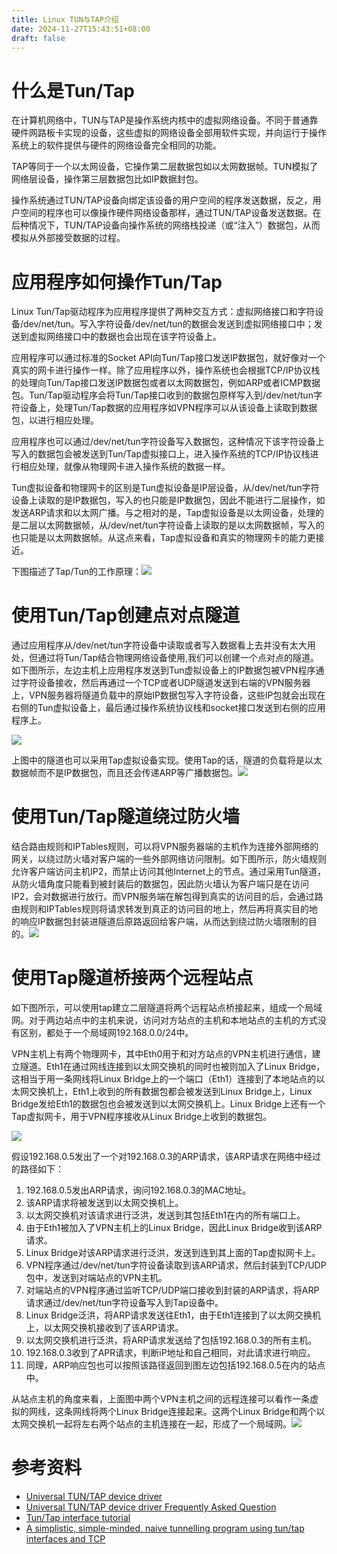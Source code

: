 ```yaml
---
title: Linux TUN与TAP介绍
date: 2024-11-27T15:43:51+08:00
draft: false
---
```

# 什么是Tun/Tap

在计算机网络中，TUN与TAP是操作系统内核中的虚拟网络设备。不同于普通靠硬件网路板卡实现的设备，这些虚拟的网络设备全部用软件实现，并向运行于操作系统上的软件提供与硬件的网络设备完全相同的功能。

TAP等同于一个以太网设备，它操作第二层数据包如以太网数据帧。TUN模拟了网络层设备，操作第三层数据包比如IP数据封包。

操作系统通过TUN/TAP设备向绑定该设备的用户空间的程序发送数据，反之，用户空间的程序也可以像操作硬件网络设备那样，通过TUN/TAP设备发送数据。在后种情况下，TUN/TAP设备向操作系统的网络栈投递（或“注入”）数据包，从而模拟从外部接受数据的过程。

# 应用程序如何操作Tun/Tap

Linux Tun/Tap驱动程序为应用程序提供了两种交互方式：虚拟网络接口和字符设备/dev/net/tun。写入字符设备/dev/net/tun的数据会发送到虚拟网络接口中；发送到虚拟网络接口中的数据也会出现在该字符设备上。

应用程序可以通过标准的Socket API向Tun/Tap接口发送IP数据包，就好像对一个真实的网卡进行操作一样。除了应用程序以外，操作系统也会根据TCP/IP协议栈的处理向Tun/Tap接口发送IP数据包或者以太网数据包，例如ARP或者ICMP数据包。Tun/Tap驱动程序会将Tun/Tap接口收到的数据包原样写入到/dev/net/tun字符设备上，处理Tun/Tap数据的应用程序如VPN程序可以从该设备上读取到数据包，以进行相应处理。

应用程序也可以通过/dev/net/tun字符设备写入数据包，这种情况下该字符设备上写入的数据包会被发送到Tun/Tap虚拟接口上，进入操作系统的TCP/IP协议栈进行相应处理，就像从物理网卡进入操作系统的数据一样。

Tun虚拟设备和物理网卡的区别是Tun虚拟设备是IP层设备，从/dev/net/tun字符设备上读取的是IP数据包，写入的也只能是IP数据包，因此不能进行二层操作，如发送ARP请求和以太网广播。与之相对的是，Tap虚拟设备是以太网设备，处理的是二层以太网数据帧，从/dev/net/tun字符设备上读取的是以太网数据帧，写入的也只能是以太网数据帧。从这点来看，Tap虚拟设备和真实的物理网卡的能力更接近。

下图描述了Tap/Tun的工作原理：![](https://www.zhaohuabing.com/img/2020-02-24-linux-taptun/linux-tuntap.png)

# 使用Tun/Tap创建点对点隧道

通过应用程序从/dev/net/tun字符设备中读取或者写入数据看上去并没有太大用处，但通过将Tun/Tap结合物理网络设备使用,我们可以创建一个点对点的隧道。如下图所示，左边主机上应用程序发送到Tun虚拟设备上的IP数据包被VPN程序通过字符设备接收，然后再通过一个TCP或者UDP隧道发送到右端的VPN服务器上，VPN服务器将隧道负载中的原始IP数据包写入字符设备，这些IP包就会出现在右侧的Tun虚拟设备上，最后通过操作系统协议栈和socket接口发送到右侧的应用程序上。

![](https://www.zhaohuabing.com/img/2020-02-24-linux-taptun/linux-tun-tunnel.png)

上图中的隧道也可以采用Tap虚拟设备实现。使用Tap的话，隧道的负载将是以太数据帧而不是IP数据包，而且还会传递ARP等广播数据包。![](https://www.zhaohuabing.com/img/2020-02-24-linux-taptun/linux-tap-tunnel.png)

# 使用Tun/Tap隧道绕过防火墙

结合路由规则和IPTables规则，可以将VPN服务器端的主机作为连接外部网络的网关，以绕过防火墙对客户端的一些外部网络访问限制。如下图所示，防火墙规则允许客户端访问主机IP2，而禁止访问其他Internet上的节点。通过采用Tun隧道，从防火墙角度只能看到被封装后的数据包，因此防火墙认为客户端只是在访问IP2，会对数据进行放行。而VPN服务端在解包得到真实的访问目的后，会通过路由规则和IPTables规则将请求转发到真正的访问目的地上，然后再将真实目的地的响应IP数据包封装进隧道后原路返回给客户端，从而达到绕过防火墙限制的目的。![](https://www.zhaohuabing.com/img/2020-02-24-linux-taptun/linux-access-internet-via-tunnel.png)

# 使用Tap隧道桥接两个远程站点

如下图所示，可以使用tap建立二层隧道将两个远程站点桥接起来，组成一个局域网。对于两边站点中的主机来说，访问对方站点的主机和本地站点的主机的方式没有区别，都处于一个局域网192.168.0.0/24中。

VPN主机上有两个物理网卡，其中Eth0用于和对方站点的VPN主机进行通信，建立隧道。Eth1在通过网线连接到以太网交换机的同时也被则加入了Linux Bridge，这相当于用一条网线将Linux Bridge上的一个端口（Eth1）连接到了本地站点的以太网交换机上，Eth1上收到的所有数据包都会被发送到Linux Bridge上，Linux Bridge发给Eth1的数据包也会被发送到以太网交换机上。Linux Bridge上还有一个Tap虚拟网卡，用于VPN程序接收从Linux Bridge上收到的数据包。

![](https://www.zhaohuabing.com/img/2020-02-24-linux-taptun/linux-bridge-tunnel.png)

假设192.168.0.5发出了一个对192.168.0.3的ARP请求，该ARP请求在网络中经过的路径如下：

1. 192.168.0.5发出ARP请求，询问192.168.0.3的MAC地址。
2. 该ARP请求将被发送到以太网交换机上。
3. 以太网交换机对该请求进行泛洪，发送到其包括Eth1在内的所有端口上。
4. 由于Eth1被加入了VPN主机上的Linux Bridge，因此Linux Bridge收到该ARP请求。
5. Linux Bridge对该ARP请求进行泛洪，发送到连到其上面的Tap虚拟网卡上。
6. VPN程序通过/dev/net/tun字符设备读取到该ARP请求，然后封装到TCP/UDP包中，发送到对端站点的VPN主机。
7. 对端站点的VPN程序通过监听TCP/UDP端口接收到封装的ARP请求，将ARP请求通过/dev/net/tun字符设备写入到Tap设备中。
8. Linux Bridge泛洪，将ARP请求发送往Eth1，由于Eth1连接到了以太网交换机上，以太网交换机接收到了该ARP请求。
9. 以太网交换机进行泛洪，将ARP请求发送给了包括192.168.0.3的所有主机。
10. 192.168.0.3收到了APR请求，判断iP地址和自己相同，对此请求进行响应。
11. 同理，ARP响应包也可以按照该路径返回到图左边包括192.168.0.5在内的站点中。

从站点主机的角度来看，上面图中两个VPN主机之间的远程连接可以看作一条虚拟的网线，这条网线将两个Linux Bridge连接起来。这两个Linux Bridge和两个以太网交换机一起将左右两个站点的主机连接在一起，形成了一个局域网。![](https://www.zhaohuabing.com/img/2020-02-24-linux-taptun/linux-bridge-tunnel-simplified.png)

# 参考资料

- [Universal TUN/TAP device driver](https://www.kernel.org/doc/Documentation/networking/tuntap.txt)
- [Universal TUN/TAP device driver Frequently Asked Question](http://vtun.sourceforge.net/tun/faq.html)
- [Tun/Tap interface tutorial](https://backreference.org/2010/03/26/tuntap-interface-tutorial/)
- [A simplistic, simple-minded, naive tunnelling program using tun/tap interfaces and TCP](https://github.com/gregnietsky/simpletun/blob/master/simpletun.c)
